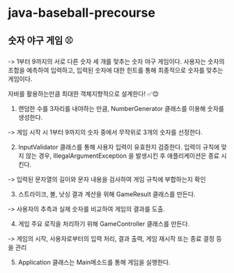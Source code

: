 # java-baseball-precourse

## 숫자 야구 게임 ⚾️

-> 1부터 9까지의 서로 다른 숫자 세 개를 맞추는 숫자 야구 게임이다. 사용자는 숫자의 조합을 예측하여 입력하고, 입력된 숫자에 대한 힌트를 통해 최종적으로 숫자를 맞추는 게임이다.

자바를 활용하는만큼 최대한 객체지향적으로 설계한다! ✅😊

1. 랜덤한 수를 3자리를 내야하는 만큼, NumberGenerator 클래스를 이용해 숫자를 생성한다.

->  게임 시작 시 1부터 9까지의 숫자 중에서 무작위로 3개의 숫자를 선정한다. 

2. InputValidator 클래스를 통해 사용자 입력이 유효한지 검증한다. 입력이 규칙에 맞지 않는 경우, IllegalArgumentException 을 발생시킨 후 애플리케이션은 종료 시킨다.

-> 입력된 문자열의 길이와 문자 내용을 검사하여 게임 규칙에 부합하는지 확인


3. 스트라이크, 볼, 낫싱 결과 계산을 위해 GameResult 클래스를 만든다.

-> 사용자의 추측과 실제 숫자를 비교하여 게임의 결과를 도출.


4. 게임 주요 로직을 처리하기 위해 GameController 클래스를 만든다.

-> 게임의 시작, 사용자로부터의 입력 처리, 결과 출력, 게임 재시작 또는 종료 결정 등을 관리

5. Application 클래스는 Main메소드를 통해 게임을 실행한다.